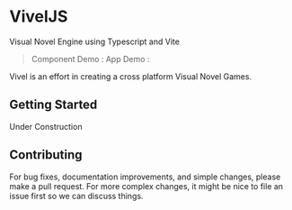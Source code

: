 # VivelJS

Visual Novel Engine using Typescript and Vite

> Component Demo :
> App Demo :

Vivel is an effort in creating a cross platform Visual Novel Games.

## Getting Started

Under Construction

## Contributing

For bug fixes, documentation improvements, and simple changes, please make a pull request. For more complex changes, it might be nice to file an issue first so we can discuss things.
